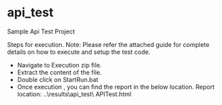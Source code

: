 # api_test
Sample Api Test Project


Steps for execution.
Note: Please refer the attached guide for complete details on how to execute and setup the test code.

- Navigate to Execution zip file.
- Extract the content of the file.
- Double click on StartRun.bat
- Once execution , you can find the report in the below location.
Report location: ..\results\api_test\ APITest.html


